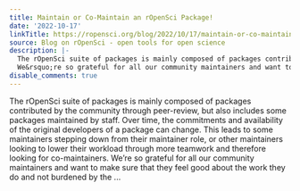 ```yaml
---
title: Maintain or Co-Maintain an rOpenSci Package!
date: '2022-10-17'
linkTitle: https://ropensci.org/blog/2022/10/17/maintain-or-co-maintain-an-ropensci-package/
source: Blog on rOpenSci - open tools for open science
description: |-
  The rOpenSci suite of packages is mainly composed of packages contributed by the community through peer-review, but also includes some packages maintained by staff. Over time, the commitments and availability of the original developers of a package can change. This leads to some maintainers stepping down from their maintainer role, or other maintainers looking to lower their workload through more teamwork and therefore looking for co-maintainers.
  We&rsquo;re so grateful for all our community maintainers and want to make sure that they feel good about the work they do and not burdened by the ...
disable_comments: true
---
```

The rOpenSci suite of packages is mainly composed of packages contributed by the community through peer-review, but also includes some packages maintained by staff. Over time, the commitments and availability of the original developers of a package can change. This leads to some maintainers stepping down from their maintainer role, or other maintainers looking to lower their workload through more teamwork and therefore looking for co-maintainers.
We&rsquo;re so grateful for all our community maintainers and want to make sure that they feel good about the work they do and not burdened by the ...